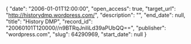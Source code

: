 {
  "date": "2006-01-01T12:00:00", 
  "open_access": true, 
  "target_url": "http://historydmp.wordpress.com/", 
  "description": "", 
  "end_date": null, 
  "title": "History DMP", 
  "record_id": "20060101T120000//n9BTRqJniliLd39aPUbQQ==", 
  "publisher": "wordpress.com", 
  "slug": 64290969, 
  "start_date": null
}

